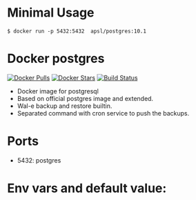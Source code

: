 Minimal Usage
================
```
$ docker run -p 5432:5432  apsl/postgres:10.1
```

Docker postgres
========================

[![Docker Pulls](https://img.shields.io/docker/pulls/apsl/postgres.svg)](https://hub.docker.com/r/apsl/postgres/)
[![Docker Stars](https://img.shields.io/docker/stars/apsl/postgres.svg)](https://hub.docker.com/r/apsl/postgres/)
[![Build Status](https://travis-ci.org/APSL/docker-postgres.svg?branch=master)](https://travis-ci.org/APSL/docker-postgres)

* Docker image for postgresql
* Based on official postgres image and extended.  
* Wal-e backup and restore builtin.  
* Separated command with cron service to push the backups.

Ports
=====

* 5432: postgres

Env vars and default value:
=========
